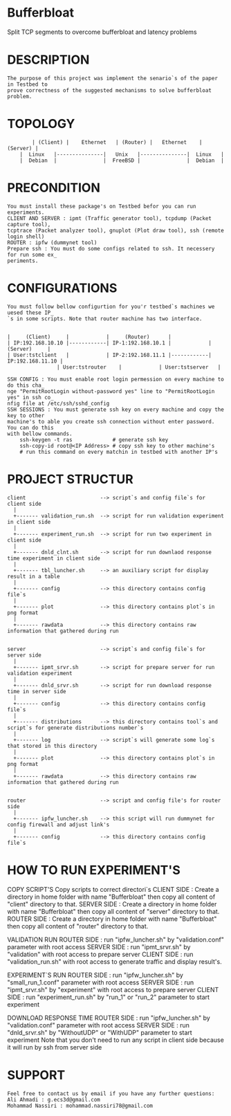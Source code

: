 # Bufferbloat
Split TCP segments to overcome bufferbloat and latency problems

# DESCRIPTION
	The purpose of this project was implement the senario`s of the paper in Testbed to
	prove correctness of the suggested mechanisms to solve bufferbloat problem.

# TOPOLOGY
	        | (Client) |    Ethernet   | (Router) |   Ethernet    | (Server) |
		|  Linux   |---------------|   Unix   |---------------|  Linux   |
		|  Debian  |               |  FreeBSD |               |  Debian  |

# PRECONDITION
	You must install these package's on Testbed befor you can run experiments.
	CLIENT AND SERVER : ipmt (Traffic generator tool), tcpdump (Packet capture tool), 
	tcptrace (Packet analyzer tool), gnuplot (Plot draw tool), ssh (remote login shell)
	ROUTER : ipfw (dummynet tool)
	Prepare ssh : You must do some configs related to ssh. It necessery for run some ex_
	periments.

# CONFIGURATIONS
	You must follow bellow configurtion for you'r testbed`s machines we uesed these IP_
	`s in some scripts. Note that router machine has two interface.
 
                                                                                 
	|     (Client)     |            |     (Router)      |            
	| IP:192.168.10.10 |------------| IP-1:192.168.10.1 |            |     (Server)     |
	| User:tstclient   |            | IP-2:192.168.11.1 |------------| IP:192.168.11.10 |
					| User:tstrouter    |            | User:tstserver   |

	SSH CONFIG : You must enable root login permession on every machine to do this cha_
	nge "PermitRootLogin without-password yes" line to "PermitRootLogin yes" in ssh co_
	nfig file at /etc/ssh/sshd_config
	SSH SESSIONS : You must generate ssh key on every machine and copy the key to other
	machine's to able you create ssh connection without enter password. You can do this 
	with bellow commands.
		ssh-keygen -t ras             # generate ssh key
		ssh-copy-id root@<IP Address> # copy ssh key to other machine's
		# run this command on every matchin in testbed with another IP's


# PROJECT STRUCTUR
	client                        --> script`s and config file`s for client side
	  |
	  +------- validation_run.sh  --> script for run validation experiment in client side
	  |
	  +------- experiment_run.sh  --> script for run two experiment in client side
	  |
	  +------- dnld_clnt.sh       --> script for run downlaod response time experiment in client side
	  |
	  +------- tbl_luncher.sh     --> an auxiliary script for display result in a table
	  |
	  +------- config             --> this directory contains config file`s
	  |
	  +------- plot               --> this directory contains plot`s in png format
	  |
	  +------- rawdata            --> this directory contains raw information that gathered during run


	server                        --> script`s and config file`s for server side
	  |
	  +------- ipmt_srvr.sh       --> script for prepare server for run validation experiment
	  |
	  +------- dnld_srvr.sh       --> script for run download response time in server side
	  |
	  +------- config             --> this directory contains config file`s
	  |
	  +------- distributions      --> this directory contains tool`s and script`s for generate distributions number`s 
	  |
	  +------- log                --> script`s will generate some log`s that stored in this directory
	  |
	  +------- plot               --> this directory contains plot`s in png format
	  |
	  +------- rawdata            --> this directory contains raw information that gathered during run

	  
	router                        --> script and config file's for router side
	  |
	  +------- ipfw_luncher.sh    --> this script will run dummynet for config firewall and adjust link's
	  |
	  +------- config             --> this directory contains config file`s

# HOW TO RUN EXPERIMENT'S
COPY SCRIPT'S
	Copy scripts to correct directori`s
	CLIENT SIDE : Create a directory in home folder with name "Bufferbloat" then copy
	all content of "client" directory to that. 
	SERVER SIDE : Create a directory in home folder with name "Bufferbloat" then copy
        all content of "server" directory to that.
	ROUTER SIDE : Create a directory in home folder with name "Bufferbloat" then copy
        all content of "router" directory to that.

 VALIDATION RUN
	ROUTER SIDE : run "ipfw_luncher.sh" by "validation.conf" parameter with root access
	SERVER SIDE : run "ipmt_srvr.sh" by "validation" with root access to prepare server 
	CLIENT SIDE : run "validation_run.sh" with root access to generate traffic and display result's.

EXPERIMENT`S RUN
	ROUTER SIDE : run "ipfw_luncher.sh" by "small_run_1.conf" parameter with root access
	SERVER SIDE : run "ipmt_srvr.sh" by "experiment" with root access to prepare server
	CLIENT SIDE : run "experiment_run.sh" by "run_1" or "run_2" parameter to start experiment

DOWNLOAD RESPONSE TIME
	ROUTER SIDE : run "ipfw_luncher.sh" by "validation.conf" parameter with root access 
	SERVER SIDE : run "dnld_srvr.sh" by "WithoutUDP" or "WithUDP" parameter to start experiment
	Note that you don't need to run any script in client side because it will run by ssh from server side

# SUPPORT
	Feel free to contact us by email if you have any further questions:
	Ali Ahmadi : g.ecs3d@gmail.com
	Mohammad Nassiri : mohammad.nassiri78@gmail.com
	
